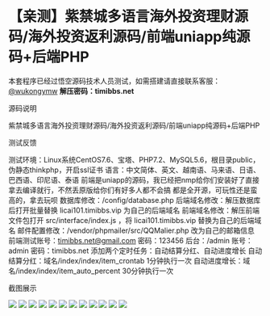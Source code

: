 # 【亲测】紫禁城多语言海外投资理财源码/海外投资返利源码/前端uniapp纯源码+后端PHP

本套程序已经过悟空源码技术人员测试，如需搭建请直接联系客服：[@wukongymw](http://t.me/wukongymw)
**解压密码：timibbs.net**

源码说明

紫禁城多语言海外投资理财源码/海外投资返利源码/前端uniapp纯源码+后端PHP

测试反馈

测试环境：Linux系统CentOS7.6、宝塔、PHP7.2、MySQL5.6，根目录public，伪静态thinkphp，开启ssl证书
语言：中文简体、英文、越南语、马来语、日语、巴西语、印尼语、泰语
前端是uniapp的源码，我已经把nmp给你们安装好了直接拿去编译就行，不然丢原版给你们有好多人都不会搞
都是全开源，可玩性还是蛮高的，拿去玩呗
数据库修改：/config/database.php
后端域名修改：解压数据库后打开批量替换 licai101.timibbs.vip 为自己的后端域名
前端域名修改：解压前端文件包打开 src/interface/index.js ，将 licai101.timibbs.vip 替换为自己的后端域名
邮件配置修改：/vendor/phpmailer/src/QQMalier.php 改为自己的邮箱信息
前端测试账号：timibbs.net@gmail.com
密码：123456
后台：/admin
账号：admin
密码：timibbs.net
添加两个定时任务：自动结算分红、自动进度增长
自动结算分红：域名/index/index/item\_crontab 1分钟执行一次
自动进度增长：域名/index/index/item\_auto\_percent 30分钟执行一次

截图展示

[![](https://wukongymw.com/wp-content/uploads/2024/02/7ea59a3598f3f9d.png)](https://wukongymw.com/wp-content/uploads/2024/02/7ea59a3598f3f9d.png)
[![](https://wukongymw.com/wp-content/uploads/2024/02/3ade4faef8da1ff.png)](https://wukongymw.com/wp-content/uploads/2024/02/3ade4faef8da1ff.png)
[![](https://wukongymw.com/wp-content/uploads/2024/02/ceb70fbeb5db1fe.png)](https://wukongymw.com/wp-content/uploads/2024/02/ceb70fbeb5db1fe.png)
[![](https://wukongymw.com/wp-content/uploads/2024/02/491521988ca3e5f.png)](https://wukongymw.com/wp-content/uploads/2024/02/491521988ca3e5f.png)
[![](https://wukongymw.com/wp-content/uploads/2024/02/f9417ce52279f14.png)](https://wukongymw.com/wp-content/uploads/2024/02/f9417ce52279f14.png)
[![](https://wukongymw.com/wp-content/uploads/2024/02/f8a10bba2d01883.png)](https://wukongymw.com/wp-content/uploads/2024/02/f8a10bba2d01883.png)
[![](https://wukongymw.com/wp-content/uploads/2024/02/9877de43fcf1be9.png)](https://wukongymw.com/wp-content/uploads/2024/02/9877de43fcf1be9.png)
[![](https://wukongymw.com/wp-content/uploads/2024/02/b6f28385ee873e2.png)](https://wukongymw.com/wp-content/uploads/2024/02/b6f28385ee873e2.png)
[![](https://wukongymw.com/wp-content/uploads/2024/02/5fea0fa414435c4.png)](https://wukongymw.com/wp-content/uploads/2024/02/5fea0fa414435c4.png)
[![](https://wukongymw.com/wp-content/uploads/2024/02/d8fa449d6778998.png)](https://wukongymw.com/wp-content/uploads/2024/02/d8fa449d6778998.png)
[![](https://wukongymw.com/wp-content/uploads/2024/02/9f94a9e8062208e.png)](https://wukongymw.com/wp-content/uploads/2024/02/9f94a9e8062208e.png)
[![](https://wukongymw.com/wp-content/uploads/2024/02/9670a83c343e0d2.png)](https://wukongymw.com/wp-content/uploads/2024/02/9670a83c343e0d2.png)